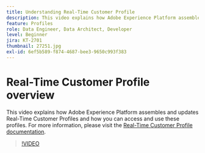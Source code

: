 ```yaml
---
title: Understanding Real-Time Customer Profile
description: This video explains how Adobe Experience Platform assembles and updates Real-Time Customer Profiles and how you can access and use these profiles.
feature: Profiles
role: Data Engineer, Data Architect, Developer
level: Beginner
jira: KT-2701
thumbnail: 27251.jpg
exl-id: 6ef5b589-f874-4687-bee3-9650c993f383
---
```

# Real-Time Customer Profile overview

This video explains how Adobe Experience Platform assembles and updates Real-Time Customer Profiles and how you can access and use these profiles. For more information, please visit the [Real-Time Customer Profile documentation](https://experienceleague.adobe.com/docs/experience-platform/profile/home.html).

>[!VIDEO](https://video.tv.adobe.com/v/27251?learn=on&enablevpops)

